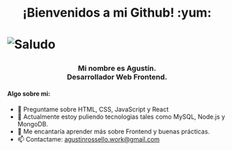 <h1 align="center" > ¡Bienvenidos a mi Github! :yum:<h1/>
  
![Saludo](https://okdiario.com/img/2018/03/26/esasky-el-nuevo-atlas-estelar-con-el-que-explorar-los-detalles-del-universo-3.jpg)
  
<h3 align="center"> Mi nombre es Agustín. <br> Desarrollador Web Frontend. </h3>
  
<h4> Algo sobre mi: </h4>
  
- 💬 Preguntame sobre HTML, CSS, JavaScript y React
- 🌱 Actualmente estoy puliendo tecnologias tales como MySQL, Node.js y MongoDB.
- 🤔 Me encantaría aprender más sobre Frontend y buenas prácticas.
- 📫 Contactame: agustinrossello.work@gmail.com


